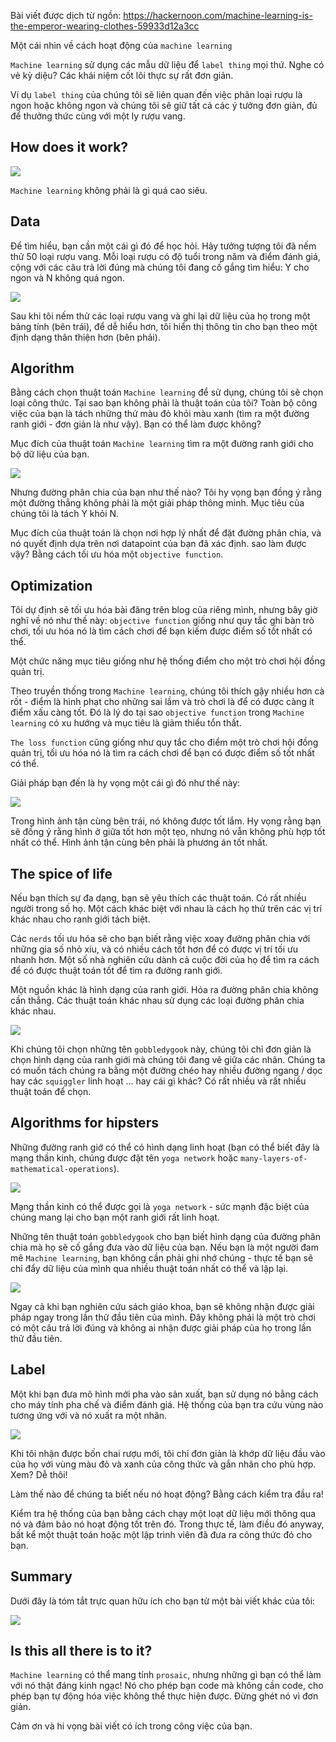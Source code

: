 Bài viết được dịch từ ngồn: https://hackernoon.com/machine-learning-is-the-emperor-wearing-clothes-59933d12a3cc

Một cái nhìn về cách hoạt động của `machine learning`

`Machine learning` sử dụng các mẫu dữ liệu để `label thing` mọi thứ. Nghe có vẻ kỳ diệu? Các khái niệm cốt lõi thực sự rất đơn giản.

Ví dụ `label thing` của chúng tôi sẽ liên quan đến việc phân loại rượu là ngon hoặc không ngon và chúng tôi sẽ giữ tất cả các ý tưởng đơn giản, đủ để thưởng thức cùng với một ly rượu vang.

## How does it work?

![](https://images.viblo.asia/7ac9d5d2-4d65-41a1-abdf-1cda82ed0a49.png)

`Machine learning` không phải là gì quá cao siêu.

## Data

Để tìm hiểu, bạn cần một cái gì đó để học hỏi. Hãy tưởng tượng tôi đã nếm thử 50 loại rượu vang. Mỗi loại rượu có độ tuổi trong năm và điểm đánh giá, cộng với các câu trả lời đúng mà chúng tôi đang cố gắng tìm hiểu: Y cho ngon và N không quá ngon.

![](https://images.viblo.asia/eaffe930-a262-4a32-b0e5-cc8f9c8a968f.png)

Sau khi tôi nếm thử các loại rượu vang và ghi lại dữ liệu của họ trong một bảng tính (bên trái), để dễ hiểu hơn, tôi hiển thị thông tin cho bạn theo một định dạng thân thiện hơn (bên phải).

## Algorithm

Bằng cách chọn thuật toán `Machine learning` để sử dụng, chúng tôi sẽ chọn loại công thức. Tại sao bạn không phải là thuật toán của tôi? Toàn bộ công việc của bạn là tách những thứ màu đỏ khỏi màu xanh (tìm ra một đường ranh giới - đơn giản là như vậy). Bạn có thể làm được không?

Mục đích của thuật toán `Machine learning` tìm ra một đường ranh giới cho bộ dữ liệu của bạn.

![](https://images.viblo.asia/5423ca3b-05b3-47cb-acc9-4e00967a32ad.png)

Nhưng đường phân chia của bạn như thế nào? Tôi hy vọng bạn đồng ý rằng một đường thẳng không phải là một giải pháp thông minh. Mục tiêu của chúng tôi là tách Y khỏi N.

Mục đích của thuật toán là chọn nơi hợp lý nhất để đặt đường phân chia, và nó quyết định dựa trên nơi datapoint của bạn đã xác định. sao làm được vậy? Bằng cách tối ưu hóa một `objective function`.

## Optimization

Tôi dự định sẽ tối ưu hóa bài đăng trên blog của riêng mình, nhưng bây giờ nghĩ về nó như thế này: `objective function` giống như quy tắc ghi bàn trò chơi, tối ưu hóa nó là tìm cách chơi để bạn kiếm được điểm số tốt nhất có thể.

Một chức năng mục tiêu giống như hệ thống điểm cho một trò chơi hội đồng quản trị.

Theo truyền thống trong `Machine learning`, chúng tôi thích gậy nhiều hơn cà rốt - điểm là hình phạt cho những sai lầm và trò chơi là để có được càng ít điểm xấu càng tốt. Đó là lý do tại sao `objective function` trong `Machine learning` có xu hướng và mục tiêu là giảm thiểu tổn thất.

`The loss function` cũng giống như quy tắc cho điểm một trò chơi hội đồng quản trị, tối ưu hóa nó là tìm ra cách chơi để bạn có được điểm số tốt nhất có thể.

Giải pháp bạn đến là hy vọng một cái gì đó như thế này:

![](https://images.viblo.asia/a65f21ad-4354-416d-adbf-f07108192685.png)

Trong hình ảnh tận cùng bên trái, nó không được tốt lắm. Hy vọng rằng bạn sẽ đồng ý rằng hình ở giữa tốt hơn một tẹo, nhưng nó vẫn không phù hợp tốt nhất có thể. Hình ảnh tận cùng bên phải là phương án tốt nhất.

## The spice of life

Nếu bạn thích sự đa dạng, bạn sẽ yêu thích các thuật toán. Có rất nhiều người trong số họ. Một cách khác biệt với nhau là cách họ thử trên các vị trí khác nhau cho ranh giới tách biệt.

Các `nerds` tối ưu hóa sẽ cho bạn biết rằng việc xoay đường phân chia với những gia số nhỏ xíu, và có nhiều cách tốt hơn để có được vị trí tối ưu nhanh hơn. Một số nhà nghiên cứu dành cả cuộc đời của họ để tìm ra cách để có được thuật toán tốt để tìm ra đường ranh giới.

Một nguồn khác là hình dạng của ranh giới. Hóa ra đường phân chia không cần thẳng. Các thuật toán khác nhau sử dụng các loại đường phân chia khác nhau.

![](https://images.viblo.asia/8a69312f-fd74-43a0-b065-64c7ae9441d7.png)

Khi chúng tôi chọn những tên `gobbledygook` này, chúng tôi chỉ đơn giản là chọn hình dạng của ranh giới mà chúng tôi đang vẽ giữa các nhãn. Chúng ta có muốn tách chúng ra bằng một đường chéo hay nhiều đường ngang / dọc hay các `squiggler` linh hoạt ... hay cái gì khác? Có rất nhiều và rất nhiều thuật toán để chọn.

## Algorithms for hipsters

Những đường ranh giớ có thể có hình dạng linh hoạt (bạn có thể biết đây là mạng thần kinh, chúng được đặt tên `yoga network` hoặc `many-layers-of-mathematical-operations`).

![](https://images.viblo.asia/701da453-0e8b-49ce-89c4-beb757f70fa4.png)

Mạng thần kinh có thể được gọi là `yoga network` - sức mạnh đặc biệt của chúng mang lại cho bạn một ranh giới rất linh hoạt.

Những tên thuật toán `gobbledygook` cho bạn biết hình dạng của đường phân chia mà họ sẽ cố gắng đưa vào dữ liệu của bạn. Nếu bạn là một người đam mê `Machine learning`, bạn không cần phải ghi nhớ chúng - thực tế bạn sẽ chỉ đẩy dữ liệu của mình qua nhiều thuật toán nhất có thể và lặp lại.

![](https://images.viblo.asia/a49c8d35-131d-4b47-84a8-1ccec2de5490.png)

Ngay cả khi bạn nghiên cứu sách giáo khoa, bạn sẽ không nhận được giải pháp ngay trong lần thử đầu tiên của mình. Đây không phải là một trò chơi có một câu trả lời đúng và không ai nhận được giải pháp của họ trong lần thử đầu tiên.

## Label

Một khi bạn đưa mô hình mới pha vào sản xuất, bạn sử dụng nó bằng cách cho máy tính pha chế và điểm đánh giá. Hệ thống của bạn tra cứu vùng nào tương ứng với và nó xuất ra một nhãn.

![](https://images.viblo.asia/28b8ec87-dd13-4289-b98a-90e953a9d0eb.png)

Khi tôi nhận được bốn chai rượu mới, tôi chỉ đơn giản là khớp dữ liệu đầu vào của họ với vùng màu đỏ và xanh của công thức và gắn nhãn cho phù hợp. Xem? Dễ thôi!

Làm thế nào để chúng ta biết nếu nó hoạt động? Bằng cách kiểm tra đầu ra!

Kiểm tra hệ thống của bạn bằng cách chạy một loạt dữ liệu mới thông qua nó và đảm bảo nó hoạt động tốt trên đó. Trong thực tế, làm điều đó anyway, bất kể một thuật toán hoặc một lập trình viên đã đưa ra công thức đó cho bạn.

## Summary

Dưới đây là tóm tắt trực quan hữu ích cho bạn từ một bài viết khác của tôi:

![](https://images.viblo.asia/c2cc11b5-1d30-41a0-ba97-ab835e66c4d8.png)

## Is this all there is to it?

`Machine learning` có thể mang tính `prosaic`, nhưng những gì bạn có thể làm với nó thật đáng kinh ngạc! Nó cho phép bạn code mà không cần code, cho phép bạn tự động hóa việc không thể thực hiện được. Đừng ghét nó vì đơn giản.

Cảm ơn và hi vọng bài viết có ích trong công việc của bạn.